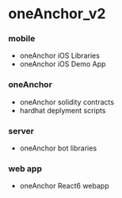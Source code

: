 # oneAnchor_v2

### mobile 

* oneAnchor iOS Libraries
* oneAnchor iOS Demo App

### oneAnchor

* oneAnchor solidity contracts
* hardhat deplyment scripts

### server

* oneAnchor bot libraries

### web app

* oneAnchor React6 webapp
